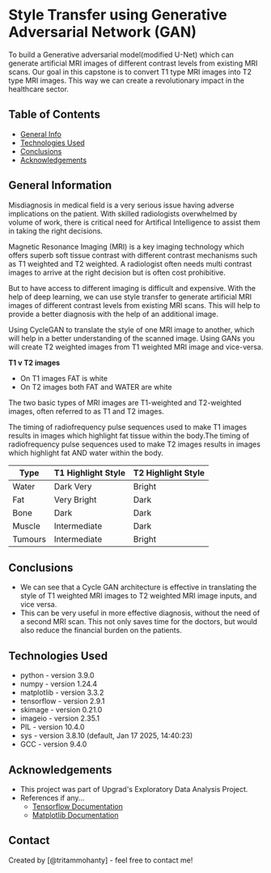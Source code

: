 # Style Transfer using Generative Adversarial Network (GAN)
To build a Generative adversarial model(modified U-Net) which can generate artificial MRI images of different contrast levels from existing MRI scans. Our goal in this capstone is to convert T1 type MRI images into T2 type MRI images. This way we can create a revolutionary impact in the healthcare sector.

## Table of Contents
* [General Info](#general-information)
* [Technologies Used](#technologies-used)
* [Conclusions](#conclusions)
* [Acknowledgements](#acknowledgements)

<!-- You can include any other section that is pertinent to your problem -->

## General Information
Misdiagnosis in medical field is a very serious issue having adverse implications on the patient. With skilled radiologists overwhelmed by volume of work, there is critical need for Artifical Intelligence to assist them in taking the right decisions.

Magnetic Resonance Imaging (MRI) is a key imaging technology which offers superb soft tissue contrast with different contrast mechanisms such as T1 weighted and T2 weighted. A radiologist often needs multi contrast images to arrive at the right decision but is often cost prohibitive.

But to have access to different imaging is difficult and expensive. With the help of deep learning, we can use style transfer to generate artificial MRI images of different contrast levels from existing MRI scans. This will help to provide a better diagnosis with the help of an additional image.

Using CycleGAN to translate the style of one MRI image to another, which will help in a better understanding of the scanned image. Using GANs you will create T2 weighted images from T1 weighted MRI image and vice-versa.

**T1 v T2 images**

- On T1 images FAT is white
- On T2 images both FAT and WATER are white

The two basic types of MRI images are T1-weighted and T2-weighted images, often referred to as T1 and T2 images.

The timing of radiofrequency pulse sequences used to make T1 images results in images which highlight fat tissue within the body.The timing of radiofrequency pulse sequences used to make T2 images results in images which highlight fat AND water within the body.

|Type    | T1 Highlight Style | T2 Highlight Style|
|---     |---                 |---                |
|Water   | Dark Very          | Bright            |
|Fat     | Very Bright	      | Dark              |
|Bone    | Dark               | Dark              |
|Muscle  | Intermediate       | Dark              |
|Tumours | Intermediate       | Bright            |

<!-- You don't have to answer all the questions - just the ones relevant to your project. -->

## Conclusions
- We can see that a Cycle GAN architecture is effective in translating the style of T1 weighted MRI images to T2 weighted MRI image inputs, and vice versa.
- This can be very useful in more effective diagnosis, without the need of a second MRI scan. This not only saves time for the doctors, but would also reduce the financial burden on the patients.

<!-- You don't have to answer all the questions - just the ones relevant to your project. -->


## Technologies Used
- python     - version 3.9.0
- numpy      - version 1.24.4
- matplotlib - version 3.3.2
- tensorflow - version 2.9.1
- skimage    - version 0.21.0
- imageio    - version 2.35.1
- PIL        - version 10.4.0
- sys        - version 3.8.10 (default, Jan 17 2025, 14:40:23) 
- GCC        - version 9.4.0

<!-- As the libraries versions keep on changing, it is recommended to mention the version of library used in this project -->

## Acknowledgements
- This project was part of Upgrad's Exploratory Data Analysis Project.
- References if any...
  - [Tensorflow Documentation](https://www.tensorflow.org/versions/r2.9/api_docs/python/tf)
  - [Matplotlib Documentation](https://matplotlib.org/stable/api/index.html)


## Contact
Created by [@tritammohanty] - feel free to contact me!